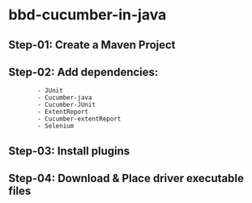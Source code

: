 # bbd-cucumber-in-java

## Step-01: Create a Maven Project
## Step-02: Add dependencies:
            - JUnit
            - Cucumber-java
            - Cucumber-JUnit
            - ExtentReport
            - Cucumber-extentReport
            - Selenium
            
            
## Step-03: Install plugins
## Step-04: Download & Place driver executable files
